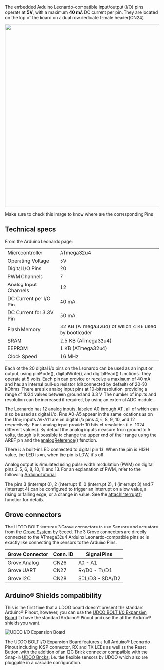 The embedded Arduino Leonardo-compatible input/output (I/O) pins operate at **5V**, with a maximum **40 mA** DC current per pin. They are located on the top of the board on a dual row dedicate female header(CN24).


<a href="../img/bolt_pinout_arduino70.png" target="_blank"><img style="width:600px; " src="../img/bolt_pinout_arduino70.png"></a>

Make sure to check this image to know where are the corresponding Pins  

## Technical specs

From the Arduino Leonardo page:

| | |
|-|-|
| Microcontroller |	ATmega32u4 |
| Operating Voltage	| 5V |
| Digital I/O Pins |	20 |
| PWM Channels |	7 |
| Analog Input Channels |	12 |
| DC Current per I/O Pin |	40 mA |
| DC Current for 3.3V Pin |	50 mA |
| Flash Memory |	32 KB (ATmega32u4) of which 4 KB used by bootloader |
| SRAM |	2.5 KB (ATmega32u4) |
| EEPROM |	1 KB (ATmega32u4) |
| Clock Speed |	16 MHz |


Each of the 20 digital i/o pins on the Leonardo can be used as an input or output, using pinMode(), digitalWrite(), and digitalRead() functions. They operate at 5 volts. Each pin can provide or receive a maximum of 40 mA and has an internal pull-up resistor (disconnected by default) of 20-50 kOhms.
There are six analog input pins at 10-bit resolution, providing a range of 1024 values between ground and 3.3 V. The number of inputs and resolution can be increased if required, by using an external ADC module.  

The Leonardo has 12 analog inputs, labeled A0 through A11, all of which can also be used as digital i/o. Pins A0-A5 appear in the same locations as on the Uno; inputs A6-A11 are on digital i/o pins 4, 6, 8, 9, 10, and 12 respectively. Each analog input provide 10 bits of resolution (i.e. 1024 different values). By default the analog inputs measure from ground to 5 volts, though is it possible to change the upper end of their range using the AREF pin and the [analogReference()](https://www.arduino.cc/en/Reference/AnalogReference) function.

There is a built-in LED connected to digital pin 13. When the pin is HIGH value, the LED is on, when the pin is LOW, it's off

Analog output is simulated using pulse width modulation (PWM) on digital pins 3, 5, 6, 8, 10, 11 and 13. For an explanation of PWM, refer to the following [Arduino tutorial](https://www.arduino.cc/en/Tutorial/PWM)

The pins 3 (interrupt 0), 2 (interrupt 1), 0 (interrupt 2), 1 (interrupt 3) and 7 (interrupt 4) can be configured to trigger an interrupt on a low value, a rising or falling edge, or a change in value. See the [attachInterrupt()](https://www.arduino.cc/en/Reference/AttachInterrupt) function for details.

## Grove connectors

The UDOO BOLT features 3 Grove connectors to use Sensors and actuators from the [Grove System](http://wiki.seeedstudio.com/Grove_System/) by Seeed.
The 3 Grove connectors are directly connected to the ATmega32u4 Arduino Leonardo-compatible pins so is exactly like connecting the sensors to the Arduino Pins.

| Grove Connector | Conn. ID | Signal Pins |
|-|-|-|
| Grove Analog | CN26 | A0 - A1         |
| Grove UART   | CN27 | Rx/D0 - Tx/D1   |
| Grove I2C    | CN28 | SCL/D3 - SDA/D2 |


## Arduino&reg; Shields compatibility

This is the first time that a UDOO board doesn't present the standard Arduino&reg; Pinout, however, you can use the [UDOO BOLT I/O Expansion Board](!Hardware_&_Accessories/Official_Accessories) to have the standard Arduino&reg; Pinout and use the all the Arduino&reg; shields you want.  

<img src="../img/bolt_io_expansion_board.png" alt="UDOO I/O Expansion Board" class="img-responsive" >

The UDOO BOLT I/O Expansion Board features a full Arduino&reg; Leonardo Pinout including ICSP connector, RX and TX LEDs as well as the Reset Button, with the addition of an I2C Brick connector compatible with the Snap-in [UDOO Bricks](https://www.udoo.org/udoo-bricks/), i.e. the flexible sensors by UDOO which also are pluggable in a cascade configuration.
